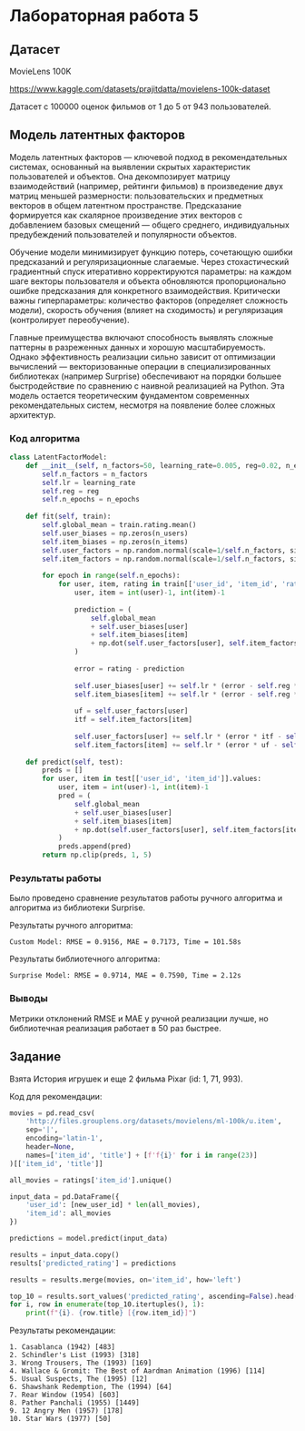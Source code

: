 # Лабораторная работа 5

## Датасет

MovieLens 100K

<https://www.kaggle.com/datasets/prajitdatta/movielens-100k-dataset>

Датасет с 100000 оценок фильмов от 1 до 5 от 943 пользователей.

## Модель латентных факторов

Модель латентных факторов — ключевой подход в рекомендательных системах, основанный на выявлении скрытых характеристик пользователей и объектов. Она декомпозирует матрицу взаимодействий (например, рейтинги фильмов) в произведение двух матриц меньшей размерности: пользовательских и предметных векторов в общем латентном пространстве. Предсказание формируется как скалярное произведение этих векторов с добавлением базовых смещений — общего среднего, индивидуальных предубеждений пользователей и популярности объектов.

Обучение модели минимизирует функцию потерь, сочетающую ошибки предсказаний и регуляризационные слагаемые. Через стохастический градиентный спуск итеративно корректируются параметры: на каждом шаге векторы пользователя и объекта обновляются пропорционально ошибке предсказания для конкретного взаимодействия. Критически важны гиперпараметры: количество факторов (определяет сложность модели), скорость обучения (влияет на сходимость) и регуляризация (контролирует переобучение).

Главные преимущества включают способность выявлять сложные паттерны в разреженных данных и хорошую масштабируемость. Однако эффективность реализации сильно зависит от оптимизации вычислений — векторизованные операции в специализированных библиотеках (например Surprise) обеспечивают на порядки большее быстродействие по сравнению с наивной реализацией на Python. Эта модель остается теоретическим фундаментом современных рекомендательных систем, несмотря на появление более сложных архитектур.

### Код алгоритма

```python
class LatentFactorModel:
    def __init__(self, n_factors=50, learning_rate=0.005, reg=0.02, n_epochs=50):
        self.n_factors = n_factors
        self.lr = learning_rate
        self.reg = reg
        self.n_epochs = n_epochs
        
    def fit(self, train):
        self.global_mean = train.rating.mean()
        self.user_biases = np.zeros(n_users)
        self.item_biases = np.zeros(n_items)
        self.user_factors = np.random.normal(scale=1/self.n_factors, size=(n_users, self.n_factors))
        self.item_factors = np.random.normal(scale=1/self.n_factors, size=(n_items, self.n_factors))
        
        for epoch in range(self.n_epochs):
            for user, item, rating in train[['user_id', 'item_id', 'rating']].values:
                user, item = int(user)-1, int(item)-1
                
                prediction = (
                    self.global_mean 
                    + self.user_biases[user] 
                    + self.item_biases[item] 
                    + np.dot(self.user_factors[user], self.item_factors[item])
                )
                
                error = rating - prediction
                
                self.user_biases[user] += self.lr * (error - self.reg * self.user_biases[user])
                self.item_biases[item] += self.lr * (error - self.reg * self.item_biases[item])
                
                uf = self.user_factors[user]
                itf = self.item_factors[item]
                
                self.user_factors[user] += self.lr * (error * itf - self.reg * uf)
                self.item_factors[item] += self.lr * (error * uf - self.reg * itf)
    
    def predict(self, test):
        preds = []
        for user, item in test[['user_id', 'item_id']].values:
            user, item = int(user)-1, int(item)-1
            pred = (
                self.global_mean 
                + self.user_biases[user] 
                + self.item_biases[item] 
                + np.dot(self.user_factors[user], self.item_factors[item])
            )
            preds.append(pred)
        return np.clip(preds, 1, 5)
```

### Результаты работы

Было проведено сравнение результатов работы ручного алгоритма и алгоритма из библиотеки Surprise.

Результаты ручного алгоритма:

```
Custom Model: RMSE = 0.9156, MAE = 0.7173, Time = 101.58s
```

Результаты библиотечного алгоритма:

```
Surprise Model: RMSE = 0.9714, MAE = 0.7590, Time = 2.12s
```

### Выводы

Метрики отклонений RMSE и MAE у ручной реализации лучше, но библиотечная реализация работает в 50 раз быстрее.

## Задание

Взята История игрушек и еще 2 фильма Pixar (id: 1, 71, 993).

Код для рекомендации:

```python
movies = pd.read_csv(
    'http://files.grouplens.org/datasets/movielens/ml-100k/u.item', 
    sep='|', 
    encoding='latin-1',
    header=None,
    names=['item_id', 'title'] + [f'f{i}' for i in range(23)]
)[['item_id', 'title']]

all_movies = ratings['item_id'].unique()

input_data = pd.DataFrame({
    'user_id': [new_user_id] * len(all_movies),
    'item_id': all_movies
})

predictions = model.predict(input_data)

results = input_data.copy()
results['predicted_rating'] = predictions

results = results.merge(movies, on='item_id', how='left')

top_10 = results.sort_values('predicted_rating', ascending=False).head(10)
for i, row in enumerate(top_10.itertuples(), 1):
    print(f"{i}. {row.title} [{row.item_id}]")
```

Результаты рекомендации:

```
1. Casablanca (1942) [483]
2. Schindler's List (1993) [318]
3. Wrong Trousers, The (1993) [169]
4. Wallace & Gromit: The Best of Aardman Animation (1996) [114]
5. Usual Suspects, The (1995) [12]
6. Shawshank Redemption, The (1994) [64]
7. Rear Window (1954) [603]
8. Pather Panchali (1955) [1449]
9. 12 Angry Men (1957) [178]
10. Star Wars (1977) [50]
```
